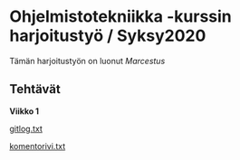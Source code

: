 # Ohjelmistotekniikka -kurssin harjoitustyö / Syksy2020

Tämän harjoitustyön on luonut *Marcestus*

## Tehtävät

**Viikko 1**

[gitlog.txt](https://github.com/Marcestus/ot-harjoitustyo/blob/master/laskarit/viikko1/gitlog.txt)

[komentorivi.txt](https://github.com/Marcestus/ot-harjoitustyo/blob/master/laskarit/viikko1/komentorivi.txt)
